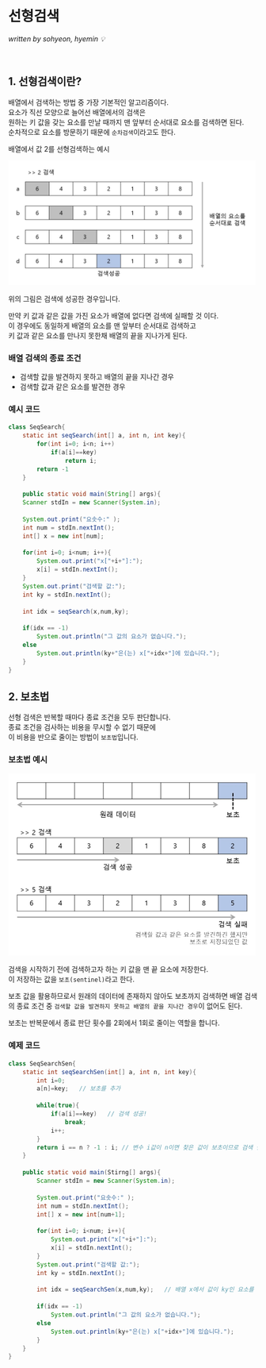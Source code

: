 # 선형검색
*written by sohyeon, hyemin 💡*

<br>

## 1. 선형검색이란?

배열에서 검색하는 방법 중 가장 기본적인 알고리즘이다.  
요소가 직선 모양으로 늘어선 배열에서의 검색은  
원하는 키 값을 갖는 요소를 만날 때까지 맨 앞부터 순서대로 요소를 검색하면 된다.  
순차적으로 요소를 방문하기 때문에 `순차검색`이라고도 한다.  

배열에서 값 2를 선형검색하는 예시

<img src="./resources/linearsearch.jpg" width="500px">

위의 그림은 검색에 성공한 경우입니다.  

만약 키 값과 같은 값을 가진 요소가 배열에 없다면 검색에 실패할 것 이다.  
이 경우에도 동일하게 배열의 요소를 맨 앞부터 순서대로 검색하고  
키 값과 같은 요소를 만나지 못한채 배열의 끝을 지나가게 된다.  

### 배열 검색의 종료 조건

* 검색할 값을 발견하지 못하고 배열의 끝을 지나간 경우
* 검색할 값과 같은 요소를 발견한 경우

### 예시 코드

```Java
class SeqSearch{
    static int seqSearch(int[] a, int n, int key){
        for(int i=0; i<n; i++)
            if(a[i]==key)
                return i;
        return -1
    }

    public static void main(String[] args){
    Scanner stdIn = new Scanner(System.in);

    System.out.print("요솟수:" );
    int num = stdIn.nextInt();
    int[] x = new int[num];

    for(int i=0; i<num; i++){
        System.out.print("x["+i+"]:");
        x[i] = stdIn.nextInt();
    }
    System.out.print("검색할 값:");
    int ky = stdIn.nextInt();
    
    int idx = seqSearch(x,num,ky);

    if(idx == -1)
        System.out.println("그 값의 요소가 없습니다.");
    else
        System.out.println(ky+"은(는) x["+idx+"]에 있습니다.");
    }
}
```

## 2. 보초법

선형 검색은 반복할 때마다 종료 조건을 모두 판단합니다.  
종료 조건을 검사하는 비용을 무시할 수 없기 때문에  
이 비용을 반으로 줄이는 방법이 `보초법`입니다.  

### 보초법 예시

<img src="./resources/sentinel.jpg" width="500px">

검색을 시작하기 전에 검색하고자 하는 키 값을 맨 끝 요소에 저장한다.  
이 저장하는 값을 `보초(sentinel)`라고 한다.  

보초 값을 활용하므로서 원래의 데이터에 존재하지 않아도 보초까지 검색하면 
배열 검색의 종료 조건 중 `검색할 값을 발견하지 못하고 배열의 끝을 지나간 경우`이 없어도 된다.  

보초는 반복문에서 종료 판단 횟수를 2회에서 1회로 줄이는 역할을 합니다.  

### 예제 코드

```Java
class SeqSearchSen{
    static int seqSearchSen(int[] a, int n, int key){
        int i=0;
        a[n]=key;   // 보초를 추가

        while(true){
            if(a[i]==key)   // 검색 성공!
                break;
            i++;
        }
        return i == n ? -1 : i; // 변수 i값이 n이면 찾은 값이 보초이므로 검색 실패임
    }

    public static void main(Stirng[] args){
        Scanner stdIn = new Scanner(System.in);

        System.out.print("요솟수:" );
        int num = stdIn.nextInt();
        int[] x = new int[num+1];

        for(int i=0; i<num; i++){
            System.out.print("x["+i+"]:");
            x[i] = stdIn.nextInt();
        }
        System.out.print("검색할 값:");
        int ky = stdIn.nextInt();
        
        int idx = seqSearchSen(x,num,ky);   // 배열 x에서 값이 ky인 요소를 검색

        if(idx == -1)
            System.out.println("그 값의 요소가 없습니다.");
        else
            System.out.println(ky+"은(는) x["+idx+"]에 있습니다.");
        }
    }
}
```
